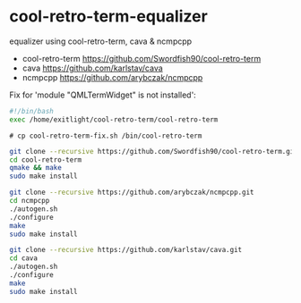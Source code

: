 # cool-retro-term-equalizer
   
   
equalizer using cool-retro-term, cava &amp; ncmpcpp
   
- cool-retro-term  https://github.com/Swordfish90/cool-retro-term
- cava https://github.com/karlstav/cava
- ncmpcpp  https://github.com/arybczak/ncmpcpp
    
    
Fix for 'module "QMLTermWidget" is not installed':
```sh
#!/bin/bash
exec /home/exitlight/cool-retro-term/cool-retro-term
```
  
   
`# cp cool-retro-term-fix.sh /bin/cool-retro-term`
  
```sh
git clone --recursive https://github.com/Swordfish90/cool-retro-term.git
cd cool-retro-term
qmake && make
sudo make install
```
  
```sh
git clone --recursive https://github.com/arybczak/ncmpcpp.git
cd ncmpcpp
./autogen.sh
./configure
make
sudo make install
```
  
```sh
git clone --recursive https://github.com/karlstav/cava.git
cd cava 
./autogen.sh
./configure
make
sudo make install
```
  
